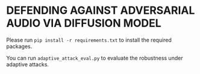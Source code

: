 # DEFENDING AGAINST ADVERSARIAL AUDIO VIA DIFFUSION MODEL

Please run `pip install -r requirements.txt` to install the required packages. 

You can run `adaptive_attack_eval.py` to evaluate the robustness under adaptive attacks.